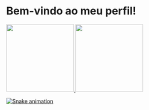 # Bem-vindo ao meu perfil!
<div>
   <a href="https://github.com/meinegabriel">
   <img height="180em" src="https://github-readme-stats.vercel.app/api?username=meinegabriel&show_icons=true&theme=tokyonight&include_all_commits=true&count_private=true"/>
   <img height="180em" src="https://github-readme-stats.vercel.app/api/top-langs/?username=\meinegabriel&layout=compact&langs_count=6&theme=tokyonight"/>

</div>

   ![Snake animation](https://github.com/devemdobro/devemdobro/blob/output/github-contribution-grid-snake.svg)

</div>

